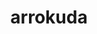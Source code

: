 ---
id: 846
title: arrokuda
types: [water]
image: https://raw.githubusercontent.com/PokeAPI/sprites/master/sprites/pokemon/846.png
---